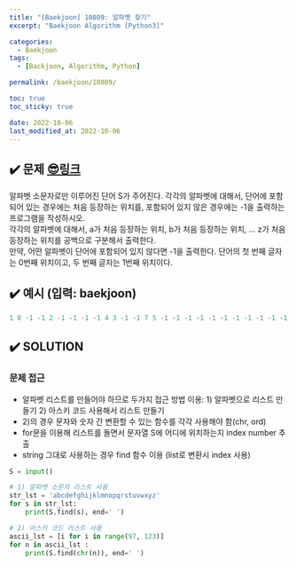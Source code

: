 ```yaml
---
title: "[Baekjoon] 10809: 알파벳 찾기"
excerpt: "Baekjoon Algorithm [Python3]"

categories:
  - Baekjoon
tags:
  - [Backjoon, Algorithm, Python]

permalink: /baekjoon/10809/

toc: true
toc_sticky: true

date: 2022-10-06
last_modified_at: 2022-10-06
---
```


## ✔️ 문제     [😎링크](https://www.acmicpc.net/problem/10809)
알파벳 소문자로만 이루어진 단어 S가 주어진다. 각각의 알파벳에 대해서, 단어에 포함되어 있는 경우에는 처음 등장하는 위치를, 포함되어 있지 않은 경우에는 -1을 출력하는 프로그램을 작성하시오.  
각각의 알파벳에 대해서, a가 처음 등장하는 위치, b가 처음 등장하는 위치, ... z가 처음 등장하는 위치를 공백으로 구분해서 출력한다.  
만약, 어떤 알파벳이 단어에 포함되어 있지 않다면 -1을 출력한다. 단어의 첫 번째 글자는 0번째 위치이고, 두 번째 글자는 1번째 위치이다.

## ✔️ 예시 (입력: baekjoon)
```python
1 0 -1 -1 2 -1 -1 -1 -1 4 3 -1 -1 7 5 -1 -1 -1 -1 -1 -1 -1 -1 -1 -1 -1
```
## ✔️ SOLUTION
### 문제 접근

- 알파벳 리스트를 만들어야 하므로 두가지 접근 방법 이용: 1) 알파벳으로 리스트 만들기 2) 아스키 코드 사용해서 리스트 만들기
- 2)의 경우 문자와 숫자 간 변환할 수 있는 함수를 각각 사용해야 함(chr, ord)
- for문을 이용해 리스트를 돌면서 문자열 S에 어디에 위치하는지 index number 추출
- string 그대로 사용하는 경우 find 함수 이용 (list로 변환시 index 사용)

```python
S = input()

# 1) 알파벳 소문자 리스트 사용
str_lst = 'abcdefghijklmnopqrstuvwxyz'
for s in str_lst:
    print(S.find(s), end=' ')

# 2) 아스키 코드 리스트 사용
ascii_lst = [i for i in range(97, 123)]
for n in ascii_lst :
    print(S.find(chr(n)), end=' ')
```


